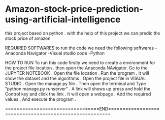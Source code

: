 # Amazon-stock-price-prediction-using-artificial-intelligence
this project based on python . with the help of this project we can predic the stock price of amazon

REQUIRED SOFTWARES
to run the code we need the following softwares
-Anaconda Navigator
-Visual studio code
-Python

HOW TO RUN
To run this code firstly we need to create a environment for the project file location .
then open the Anaconda NAvigator.
Go to the JUPYTER NOTEBOOK .
Open the file location .
Run the program . It will show the dataset and the algorithms .
Open the project file in VISUAL STUDIO .
Open the manage.py file .
Then open the terminal and Type "python manage.py runserver" .
A link will shows up press and hold the Control key and click the link .
It will open a webpage .
Add the required values ,  And execute the program .


=================================END=======================================================
